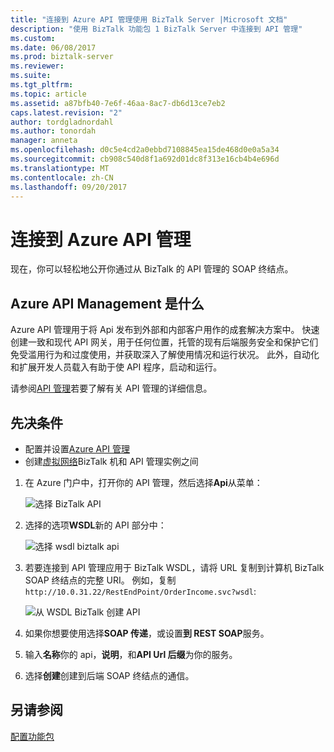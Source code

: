```yaml
---
title: "连接到 Azure API 管理使用 BizTalk Server |Microsoft 文档"
description: "使用 BizTalk 功能包 1 BizTalk Server 中连接到 API 管理"
ms.custom: 
ms.date: 06/08/2017
ms.prod: biztalk-server
ms.reviewer: 
ms.suite: 
ms.tgt_pltfrm: 
ms.topic: article
ms.assetid: a87bfb40-7e6f-46aa-8ac7-db6d13ce7eb2
caps.latest.revision: "2"
author: tordgladnordahl
ms.author: tonordah
manager: anneta
ms.openlocfilehash: d0c5e4cd2a0ebbd7108845ea15de468d0e0a5a34
ms.sourcegitcommit: cb908c540d8f1a692d01dc8f313e16cb4b4e696d
ms.translationtype: MT
ms.contentlocale: zh-CN
ms.lasthandoff: 09/20/2017
---
```

# <a name="connect-to-azure-api-management"></a>连接到 Azure API 管理
现在，你可以轻松地公开你通过从 BizTalk 的 API 管理的 SOAP 终结点。

## <a name="what-is-azure-api-management"></a>Azure API Management 是什么
Azure API 管理用于将 Api 发布到外部和内部客户用作的成套解决方案中。 快速创建一致和现代 API 网关，用于任何位置，托管的现有后端服务安全和保护它们免受滥用行为和过度使用，并获取深入了解使用情况和运行状况。 此外，自动化和扩展开发人员载入有助于使 API 程序，启动和运行。 

请参阅[API 管理](https://azure.microsoft.com/en-us/services/api-management/)若要了解有关 API 管理的详细信息。

## <a name="prerequisites"></a>先决条件
* 配置并设置[Azure API 管理](https://docs.microsoft.com/en-us/azure/api-management/api-management-get-started)
* 创建[虚拟网络](https://docs.microsoft.com/en-us/azure/api-management/api-management-using-with-vnet)BizTalk 机和 API 管理实例之间


1. 在 Azure 门户中，打开你的 API 管理，然后选择**Api**从菜单：

    ![选择 BizTalk API](../core/media/select-api-for-biztalk.png)
    
2. 选择的选项**WSDL**新的 API 部分中：

    ![选择 wsdl biztalk api](../core/media/select-wsdl-biztalk-api.png)
    
3. 若要连接到 API 管理应用于 BizTalk WSDL，请将 URL 复制到计算机 BizTalk SOAP 终结点的完整 URI。 例如，复制`http://10.0.31.22/RestEndPoint/OrderIncome.svc?wsdl`:

    ![从 WSDL BizTalk 创建 API](../core/media/create-api-from-wsdl-biztalk.png)

4. 如果你想要使用选择**SOAP 传递**，或设置**到 REST SOAP**服务。
5. 输入**名称**你的 api，**说明**，和**API Url 后缀**为你的服务。
6. 选择**创建**创建到后端 SOAP 终结点的通信。

## <a name="see-also"></a>另请参阅
[配置功能包](configure-the-feature-pack.md)